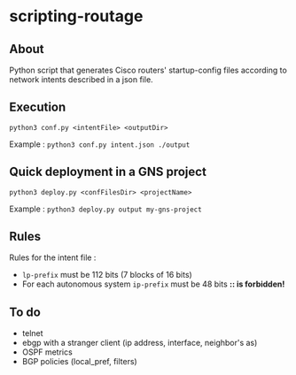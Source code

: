 # scripting-routage

## About
Python script that generates Cisco routers' startup-config files according to network intents described in a json file.


## Execution
`python3 conf.py <intentFile> <outputDir>`

Example : 
`python3 conf.py intent.json ./output`

## Quick deployment in a GNS project
`python3 deploy.py <confFilesDir> <projectName>`

Example : 
`python3 deploy.py output my-gns-project`

## Rules
Rules for the intent file :
 - `lp-prefix` must be 112 bits (7 blocks of 16 bits)
 - For each autonomous system `ip-prefix` must be 48 bits **:: is forbidden!**

## To do
 - telnet 
 - ebgp with a stranger client (ip address, interface, neighbor's as)
 - OSPF metrics
 - BGP policies (local_pref, filters)
